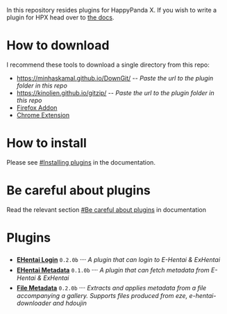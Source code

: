 
In this repository resides plugins for HappyPanda X. If you wish to write a plugin for HPX head over to
[the docs](https://happypandax.github.io/plugin.html#plugins).

# How to download

I recommend these tools to download a single directory from this repo:
- https://minhaskamal.github.io/DownGit/ -- *Paste the url to the plugin folder in this repo*
- https://kinolien.github.io/gitzip/ -- *Paste the url to the plugin folder in this repo*
- [Firefox Addon](https://addons.mozilla.org/en-US/firefox/addon/gitzip/)
- [Chrome Extension](https://chrome.google.com/webstore/detail/gitzip-for-github/ffabmkklhbepgcgfonabamgnfafbdlkn)

# How to install

Please see [#Installing plugins](https://happypandax.github.io/usage.html#installing-plugins) in the documentation.

# Be careful about plugins

Read the relevant section [#Be careful about plugins](https://happypandax.github.io/usage.html#be-careful-about-plugins) in documentation

# Plugins

- [**EHentai Login**](https://github.com/happypandax/plugins/tree/master/plugins/EHentai%20Login) `0.2.0b` ᠁ *A plugin that can login to E-Hentai & ExHentai*
- [**EHentai Metadata**](https://github.com/happypandax/plugins/tree/master/plugins/EHentai%20Metadata) `0.1.0b` ᠁ *A plugin that can fetch metadata from E-Hentai & ExHentai*
- [**File Metadata**](https://github.com/happypandax/plugins/tree/master/plugins/File%20Metadata) `0.2.0b` ᠁ *Extracts and applies metadata from a file accompanying a gallery. Supports files produced from eze, e-hentai-downloader and hdoujin*

